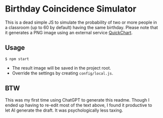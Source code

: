 # Birthday Coincidence Simulator

This is a dead simple JS to simulate the probability of two or more people in a classroom (up to 60 by default) having the same birthday. Please note that it generates a PNG image using an external service [QuickChart](https://quickchart.io).

## Usage

```
$ npm start
```

- The result image will be saved in the project root.
- Override the settings by creating `config/local.js`.

## BTW

This was my first time using ChatGPT to generate this readme. Though I ended up having to re-edit most of the text above, I found it productive to let AI generate the draft. It was psychologically less taxing.
